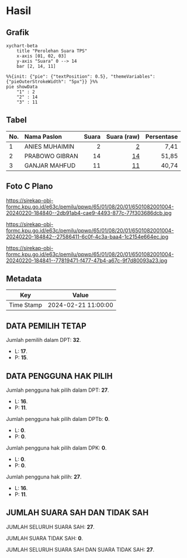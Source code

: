 # Hasil

## Grafik

```mermaid
xychart-beta
    title "Perolehan Suara TPS"
    x-axis [01, 02, 03]
    y-axis "Suara" 0 --> 14
    bar [2, 14, 11]
```

```mermaid
%%{init: {"pie": {"textPosition": 0.5}, "themeVariables": {"pieOuterStrokeWidth": "5px"}} }%%
pie showData
    "1" : 2
    "2" : 14
    "3" : 11
```

## Tabel

| No. | Nama Paslon    | Suara | Suara (raw) | Persentase |
|:--- |:-------------- | -----:| -----------:| ----------:|
| 1   | ANIES MUHAIMIN | 2     | [2][p-1]    | 7,41       |
| 2   | PRABOWO GIBRAN | 14    | [14][p-2]   | 51,85      |
| 3   | GANJAR MAHFUD  | 11    | [11][p-3]   | 40,74      |


[p-1]: https://github.com/gigit-pemilu/pemilu-2024-65-kalimantan-utara/blob/main/pilpres/hitung-suara/sub/65-kalimantan-utara/sub/01-bulungan/sub/08-peso-hilir/sub/2001-long-tungu/sub/004-tps/sub/paslon-1.txt
[p-2]: https://github.com/gigit-pemilu/pemilu-2024-65-kalimantan-utara/blob/main/pilpres/hitung-suara/sub/65-kalimantan-utara/sub/01-bulungan/sub/08-peso-hilir/sub/2001-long-tungu/sub/004-tps/sub/paslon-2.txt
[p-3]: https://github.com/gigit-pemilu/pemilu-2024-65-kalimantan-utara/blob/main/pilpres/hitung-suara/sub/65-kalimantan-utara/sub/01-bulungan/sub/08-peso-hilir/sub/2001-long-tungu/sub/004-tps/sub/paslon-3.txt

## Foto C Plano

https://sirekap-obj-formc.kpu.go.id/e63c/pemilu/ppwp/65/01/08/20/01/6501082001004-20240220-184840--2db91ab4-cae9-4493-877c-77f303686dcb.jpg

https://sirekap-obj-formc.kpu.go.id/e63c/pemilu/ppwp/65/01/08/20/01/6501082001004-20240220-184842--27586411-6c0f-4c3a-baa4-1c2154e664ec.jpg

https://sirekap-obj-formc.kpu.go.id/e63c/pemilu/ppwp/65/01/08/20/01/6501082001004-20240220-184841--77819471-f477-47b4-a67c-9f7d80093a23.jpg


## Metadata

| Key        | Value               |
| ---------- | ------------------- |
| Time Stamp | 2024-02-21 11:00:00 |


## DATA PEMILIH TETAP

Jumlah pemilih dalam DPT: **32**.
 * L: **17**.
 * P: **15**.

## DATA PENGGUNA HAK PILIH

Jumlah pengguna hak pilih dalam DPT: **27**.
 * L: **16**.
 * P: **11**.

Jumlah pengguna hak pilih dalam DPTb: **0**.
 * L: **0**.
 * P: **0**.

Jumlah pengguna hak pilih dalam DPK: **0**.
 * L: **0**.
 * P: **0**.

Jumlah pengguna hak pilih: **27**.
 * L: **16**.
 * P: **11**.

## JUMLAH SUARA SAH DAN TIDAK SAH

JUMLAH SELURUH SUARA SAH: **27**.

JUMLAH SUARA TIDAK SAH: **0**.

JUMLAH SELURUH SUARA SAH DAN SUARA TIDAK SAH: **27**.


